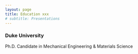 ```yaml
---
layout: page
title: Education xxx
# subtitle: Presentations
---
```



### Duke University

Ph.D. Candidate in Mechanical Engineering & Materials Science
